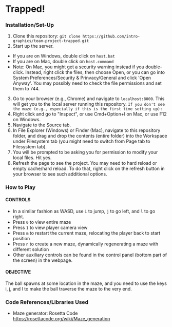# Trapped!

### Installation/Set-Up
1. Clone this repository: `git clone https://github.com/intro-graphics/team-project-trapped.git`
2. Start up the server.
- If you are on Windows, double click on `host.bat`
- If you are on Mac, double click on `host.command`
- Note: On Mac, you might get a security warning instead if you double-click. Instead, right click the files, then choose Open, or you can go into System Preferences/Security & Prinvacy/General and click 'Open Anyway'. You may possibly need to check the file permissions and set them to 744.
3. Go to your browser (e.g., Chrome) and navigate to `localhost:8000`. This will get you to the local server running this repository.
`If you don't see the maze (e.g., especially if this is the first time setting up):`
4. Right click and go to "Inspect", or use Cmd+Option+I on Mac, or use F12 on Windows.
5. Navigate to the Source tab.
6. In File Explorer (Windows) or Finder (Mac), navigate to this repository folder, and drag and drop the contents (entire folder) into the Workspace under Filesystem tab (you might need to switch from Page tab to Filesystem tab). 
7. You will be prompted to be asking you for permission to modify your local files. Hit yes.
8. Refresh the page to see the project. You may need to hard reload or empty cache/hard reload. To do that, right click on the refresh button in your browser to see such additional options.

### How to Play
#### CONTROLS
- In a similar fashion as WASD, use `i` to jump, `j` to go left, and `l` to go right.
- Press `0` to view entire maze
- Press `1` to view player camera view
- Press `m` to restart the current maze, relocating the player back to start position
- Press `n` to create a new maze, dynamically regenerating a maze with different solution
- Other auxiliary controls can be found in the control panel (bottom part of the screen) in the webpage.
#### OBJECTIVE
The ball spawns at some location in the maze, and you need to use the keys i, j, and l to make the ball traverse the maze to the very end.

### Code References/Libraries Used
- Maze generator: Rosetta Code https://rosettacode.org/wiki/Maze_generation
